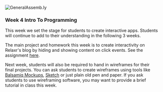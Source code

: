 ![GeneralAssemb.ly](https://github.com/generalassembly/ga-ruby-on-rails-for-devs/raw/master/images/ga.png "GeneralAssemb.ly")

### Week 4 Intro To Programming

This week we set the stage for students to create interactive apps. Students will continue to add to their understanding in the following 3 weeks.

The main project and homework this week is to create interactivity on Relaxr's blog by hiding and showing content on click events. See the assignment [here](Assignment).  

Next week, students will also be required to hand in wireframes for their final projects. You can ask students to create wireframes using tools like [Balsamiq Mockups](https://balsamiq.com/products/mockups/), [Sketch](http://bohemiancoding.com/sketch/) or just plain old pen and paper. If you ask students to use wireframing software, you may want to provide a brief tutorial in class this week.
